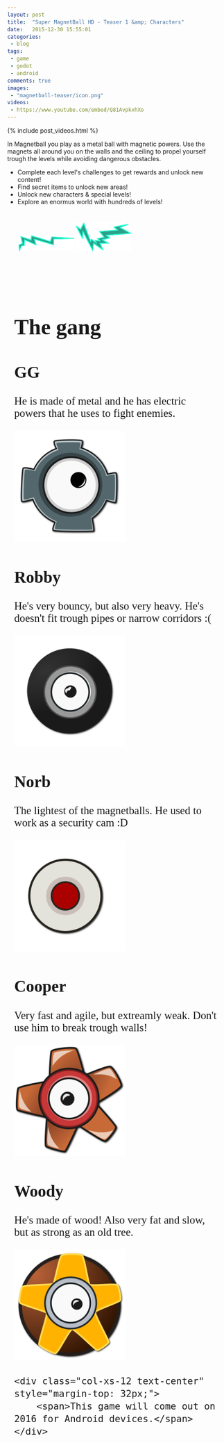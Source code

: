 ```yaml
---
layout: post
title:  "Super MagnetBall HD - Teaser 1 &amp; Characters"
date:   2015-12-30 15:55:01
categories:
 - blog
tags:
 - game
 - godot
 - android
comments: true
images:
 - "magnetball-teaser/icon.png"
videos:
 - https://www.youtube.com/embed/Q81AvpkxhXo
---
```


{% include post_videos.html %}
<!--more-->

<p>
	In Magnetball you play as a metal ball with magnetic powers. Use the magnets all around you on the walls and the ceiling to propel yourself trough the levels while avoiding dangerous obstacles. 
</p>
<p>
	<ul>
		<li>Complete each level's challenges to get rewards and unlock new content!</li>
		<li>Find secret items to unlock new areas!</li>
		<li>Unlock new characters &amp; special levels!</li>
		<li>Explore an enormus world with hundreds of levels!</li>
	</ul>
</p>

<p style="padding: 26px;">
	<img src="/assets/posts/magnetball-teaser/l6.png" class="pull-left" style="width: 128px">
	<img src="/assets/posts/magnetball-teaser/l7.png" class="pull-right" style="width: 128px">
</p>

<br>


<div class="row characters" style="padding: 16px;">
<h1 class="text-center">The gang</h1>
	<div class="col-xs-12">
		<h2>GG</h2>
		<p>He is made of metal and he has electric powers that he uses to fight enemies.</p>
		<img src="/assets/posts/magnetball-teaser/characters/gg.png" class="">
	</div>
	<div class="col-xs-6">
		<h2>Robby</h2>
		<p>He's very bouncy, but also very heavy. He's doesn't fit trough pipes or narrow corridors :(</p>
		<img src="/assets/posts/magnetball-teaser/characters/robby.png" class="">
	</div>
	<div class="col-xs-6">
		<h2>Norb</h2>
		<p>The lightest of the magnetballs. He used to work as a security cam :D</p>
		<img src="/assets/posts/magnetball-teaser/characters/norb.png" class="">
	</div>
	<div class="col-xs-6">
		<h2>Cooper</h2>
		<p>Very fast and agile, but extreamly weak. Don't use him to break trough walls!</p>
		<img src="/assets/posts/magnetball-teaser/characters/cooper.png" class="">
	</div>
	<div class="col-xs-6">
		<h2>Woody</h2>
		<p>He's made of wood! Also very fat and slow, but as strong as an old tree.</p>
		<img src="/assets/posts/magnetball-teaser/characters/woody.png" class="">
	</div>

	<div class="col-xs-12 text-center" style="margin-top: 32px;">
		<span>This game will come out on 2016 for Android devices.</span>
	</div>
</div>
<style type="text/css">
	.characters{
		font-family: "Grinched";
		font-size: 180%;
	}
	.characters img {
		width: 256px;
	}
	.characters ul {

	}
	.characters li{
		list-style: none;
		padding: 4px;
	}
</style>


